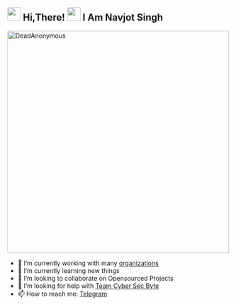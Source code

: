 <h2> <img src="https://user-images.githubusercontent.com/65858180/137293079-2440dbff-e887-4b1d-802c-49d49dcfd664.gif" width="30" /> Hi,There! <img src="https://user-images.githubusercontent.com/65858180/137293369-94c631b6-8a17-4256-927a-070da186734c.gif" width="30" /> I Am Navjot Singh</h2>


<img src="https://user-images.githubusercontent.com/65858180/137294151-471b9498-63f0-455f-b273-74e1e8b01d79.jpg" width ="500" alt="DeadAnonymous">





- 🔭 I’m currently working with many [organizations](https://github.com/CyberSecByte)
- 🌱 I’m currently learning new things
- 👯 I’m looking to collaborate on Opensourced Projects
- 🤔 I’m looking for help with [Team Cyber Sec Byte](https://github.com/TeamCyberSecByte)
- 📫 How to reach me: [Telegram](https://t.me/cybersecbyte)

